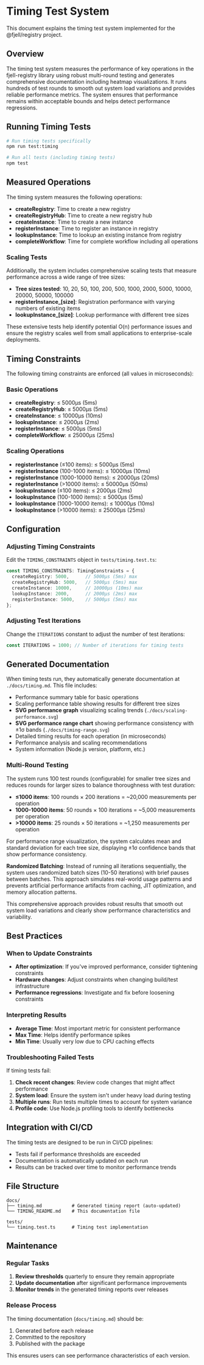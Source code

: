 # Timing Test System

This document explains the timing test system implemented for the @fjell/registry project.

## Overview

The timing test system measures the performance of key operations in the fjell-registry library using robust multi-round testing and generates comprehensive documentation including heatmap visualizations. It runs hundreds of test rounds to smooth out system load variations and provides reliable performance metrics. The system ensures that performance remains within acceptable bounds and helps detect performance regressions.

## Running Timing Tests

```bash
# Run timing tests specifically
npm run test:timing

# Run all tests (including timing tests)
npm test
```

## Measured Operations

The timing system measures the following operations:

- **createRegistry**: Time to create a new registry
- **createRegistryHub**: Time to create a new registry hub
- **createInstance**: Time to create a new instance
- **registerInstance**: Time to register an instance in registry
- **lookupInstance**: Time to lookup an existing instance from registry
- **completeWorkflow**: Time for complete workflow including all operations

### Scaling Tests

Additionally, the system includes comprehensive scaling tests that measure performance across a wide range of tree sizes:

- **Tree sizes tested**: 10, 20, 50, 100, 200, 500, 1000, 2000, 5000, 10000, 20000, 50000, 100000
- **registerInstance_[size]**: Registration performance with varying numbers of existing items
- **lookupInstance_[size]**: Lookup performance with different tree sizes

These extensive tests help identify potential O(n) performance issues and ensure the registry scales well from small applications to enterprise-scale deployments.

## Timing Constraints

The following timing constraints are enforced (all values in microseconds):

### Basic Operations
- **createRegistry**: ≤ 5000µs (5ms)
- **createRegistryHub**: ≤ 5000µs (5ms)
- **createInstance**: ≤ 10000µs (10ms)
- **lookupInstance**: ≤ 2000µs (2ms)
- **registerInstance**: ≤ 5000µs (5ms)
- **completeWorkflow**: ≤ 25000µs (25ms)

### Scaling Operations
- **registerInstance** (≤100 items): ≤ 5000µs (5ms)
- **registerInstance** (100-1000 items): ≤ 10000µs (10ms)
- **registerInstance** (1000-10000 items): ≤ 20000µs (20ms)
- **registerInstance** (>10000 items): ≤ 50000µs (50ms)
- **lookupInstance** (≤100 items): ≤ 2000µs (2ms)
- **lookupInstance** (100-1000 items): ≤ 5000µs (5ms)
- **lookupInstance** (1000-10000 items): ≤ 10000µs (10ms)
- **lookupInstance** (>10000 items): ≤ 25000µs (25ms)

## Configuration

### Adjusting Timing Constraints

Edit the `TIMING_CONSTRAINTS` object in `tests/timing.test.ts`:

```typescript
const TIMING_CONSTRAINTS: TimingConstraints = {
  createRegistry: 5000,      // 5000µs (5ms) max
  createRegistryHub: 5000,   // 5000µs (5ms) max
  createInstance: 10000,     // 10000µs (10ms) max
  lookupInstance: 2000,      // 2000µs (2ms) max
  registerInstance: 5000,    // 5000µs (5ms) max
};
```

### Adjusting Test Iterations

Change the `ITERATIONS` constant to adjust the number of test iterations:

```typescript
const ITERATIONS = 1000; // Number of iterations for timing tests
```

## Generated Documentation

When timing tests run, they automatically generate documentation at `./docs/timing.md`. This file includes:

- Performance summary table for basic operations
- Scaling performance table showing results for different tree sizes
- **SVG performance graph** visualizing scaling trends (`./docs/scaling-performance.svg`)
- **SVG performance range chart** showing performance consistency with ±1σ bands (`./docs/timing-range.svg`)
- Detailed timing results for each operation (in microseconds)
- Performance analysis and scaling recommendations
- System information (Node.js version, platform, etc.)

### Multi-Round Testing

The system runs 100 test rounds (configurable) for smaller tree sizes and reduces rounds for larger sizes to balance thoroughness with test duration:

- **≤1000 items**: 100 rounds × 200 iterations = ~20,000 measurements per operation
- **1000-10000 items**: 50 rounds × 100 iterations = ~5,000 measurements per operation
- **>10000 items**: 25 rounds × 50 iterations = ~1,250 measurements per operation

For performance range visualization, the system calculates mean and standard deviation for each tree size, displaying ±1σ confidence bands that show performance consistency.

**Randomized Batching**: Instead of running all iterations sequentially, the system uses randomized batch sizes (10-50 iterations) with brief pauses between batches. This approach simulates real-world usage patterns and prevents artificial performance artifacts from caching, JIT optimization, and memory allocation patterns.

This comprehensive approach provides robust results that smooth out system load variations and clearly show performance characteristics and variability.

## Best Practices

### When to Update Constraints

- **After optimization**: If you've improved performance, consider tightening constraints
- **Hardware changes**: Adjust constraints when changing build/test infrastructure
- **Performance regressions**: Investigate and fix before loosening constraints

### Interpreting Results

- **Average Time**: Most important metric for consistent performance
- **Max Time**: Helps identify performance spikes
- **Min Time**: Usually very low due to CPU caching effects

### Troubleshooting Failed Tests

If timing tests fail:

1. **Check recent changes**: Review code changes that might affect performance
2. **System load**: Ensure the system isn't under heavy load during testing
3. **Multiple runs**: Run tests multiple times to account for system variance
4. **Profile code**: Use Node.js profiling tools to identify bottlenecks

## Integration with CI/CD

The timing tests are designed to be run in CI/CD pipelines:

- Tests fail if performance thresholds are exceeded
- Documentation is automatically updated on each run
- Results can be tracked over time to monitor performance trends

## File Structure

```
docs/
├── timing.md           # Generated timing report (auto-updated)
└── TIMING_README.md    # This documentation file

tests/
└── timing.test.ts      # Timing test implementation
```

## Maintenance

### Regular Tasks

1. **Review thresholds** quarterly to ensure they remain appropriate
2. **Update documentation** after significant performance improvements
3. **Monitor trends** in the generated timing reports over releases

### Release Process

The timing documentation (`docs/timing.md`) should be:

1. Generated before each release
2. Committed to the repository
3. Published with the package

This ensures users can see performance characteristics of each version.
